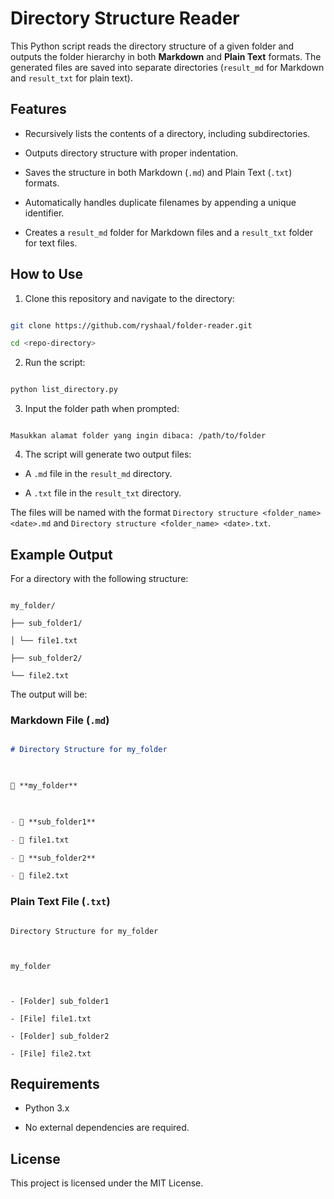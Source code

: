 
  

# Directory Structure Reader

  

This Python script reads the directory structure of a given folder and outputs the folder hierarchy in both **Markdown** and **Plain Text** formats. The generated files are saved into separate directories (`result_md` for Markdown and `result_txt` for plain text).

  

## Features

  

- Recursively lists the contents of a directory, including subdirectories.

- Outputs directory structure with proper indentation.

- Saves the structure in both Markdown (`.md`) and Plain Text (`.txt`) formats.

- Automatically handles duplicate filenames by appending a unique identifier.

- Creates a `result_md` folder for Markdown files and a `result_txt` folder for text files.

  

## How to Use

  

1. Clone this repository and navigate to the directory:

```bash

git clone https://github.com/ryshaal/folder-reader.git

cd <repo-directory>

```

  

2. Run the script:

```bash

python list_directory.py

```

  

3. Input the folder path when prompted:

```

Masukkan alamat folder yang ingin dibaca: /path/to/folder

```

  

4. The script will generate two output files:

- A `.md` file in the `result_md` directory.

- A `.txt` file in the `result_txt` directory.

  

The files will be named with the format `Directory structure <folder_name> <date>.md` and `Directory structure <folder_name> <date>.txt`.

  

## Example Output

  

For a directory with the following structure:

  

```

my_folder/

├── sub_folder1/

│ └── file1.txt

├── sub_folder2/

└── file2.txt

```

  

The output will be:

  

### Markdown File (`.md`)

  

```md

# Directory Structure for my_folder

  

📁 **my_folder**

  

- 📁 **sub_folder1**

- 📄 file1.txt

- 📁 **sub_folder2**

- 📄 file2.txt

```

  

### Plain Text File (`.txt`)

  

```

Directory Structure for my_folder

  

my_folder

  

- [Folder] sub_folder1

- [File] file1.txt

- [Folder] sub_folder2

- [File] file2.txt

```

  

## Requirements

  

- Python 3.x

- No external dependencies are required.

  

## License

  

This project is licensed under the MIT License.
